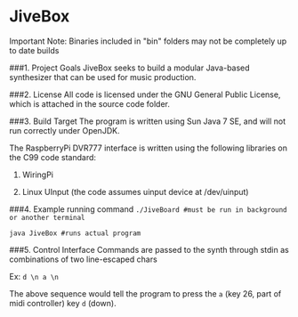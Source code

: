 # JiveBox

Important Note: Binaries included in "bin" folders may not be completely up to date builds

###1. Project Goals
JiveBox seeks to build a modular Java-based synthesizer that can be used for music production.

###2. License
All code is licensed under the GNU General Public License,
which is attached in the source code folder.  

###3. Build Target
The program is written using Sun Java 7 SE, and will not run correctly under OpenJDK.

The RaspberryPi DVR777 interface is written using the following libraries on the C99 code standard:

1. WiringPi

2. Linux UInput (the code assumes uinput device at /dev/uinput)

###4. Example running command
``
./JiveBoard #must be run in background or another terminal
``

``
java JiveBox #runs actual program
``

###5. Control Interface
Commands are passed to the synth through stdin as combinations of two line-escaped chars

Ex:
``
d \n
a \n
``

The above sequence would tell the program to press the `a` (key 26, part of midi controller) key `d` (down).
